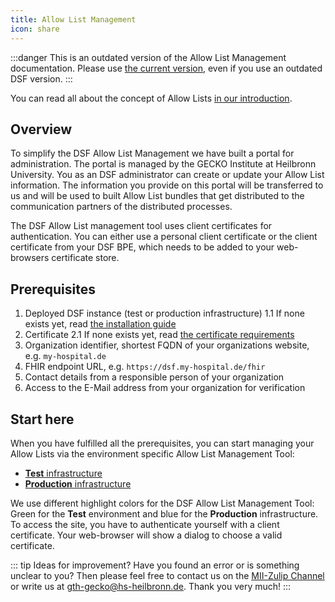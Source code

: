 ```yaml
---
title: Allow List Management
icon: share
---
```


:::danger
This is an outdated version of the Allow List Management documentation. Please use [the current version](/stable/maintain/allowList-mgm), even if you use an outdated DSF version.
:::

You can read all about the concept of Allow Lists [in our introduction](/explore/concepts/allow-list.md).

## Overview
To simplify the DSF Allow List Management we have built a portal for administration. The portal is managed by the GECKO Institute at Heilbronn University. You as an DSF administrator can create or update your Allow List information. The information you provide on this portal will be transferred to us and will be used to built Allow List bundles that get distributed to the communication partners of the distributed processes. 

The DSF Allow List management tool uses client certificates for authentication. You can either use a personal client certificate or the client certificate from your DSF BPE, which needs to be added to your web-browsers certificate store.


## Prerequisites
1. Deployed DSF instance (test or production infrastructure)
    1.1  If none exists yet, read [the installation guide](install)
2. Certificate 
    2.1  If none exists yet, read [the certificate requirements](install#client-server-certificates)
3. Organization identifier, shortest FQDN of your organizations website, e.g. `my-hospital.de`
4. FHIR endpoint URL, e.g. `https://dsf.my-hospital.de/fhir`
5. Contact details from a responsible person of your organization
6. Access to the E-Mail address from your organization for verification 
 

## Start here
When you have fulfilled all the prerequisites, you can start managing your Allow Lists via the environment specific Allow List Management Tool:

- [**Test** infrastructure](https://allowlist-test.gecko.hs-heilbronn.de)
- [**Production** infrastructure](https://allowlist.gecko.hs-heilbronn.de)

We use different highlight colors for the DSF Allow List Management Tool: Green for the **Test** environment and blue for the **Production** infrastructure. To access the site, you have to authenticate yourself with a client certificate. Your web-browser will show a dialog to choose a valid certificate.

::: tip Ideas for improvement?
Have you found an error or is something unclear to you? Then please feel free to contact us on the <a href="https://mii.zulipchat.com/#narrow/stream/392426-Data-Sharing-Framework-.28DSF.29">MII-Zulip Channel</a> or write us at <a href="mailto:dsf-gecko@hs-heilbronn.de">gth-gecko@hs-heilbronn.de</a>. Thank you very much!
:::